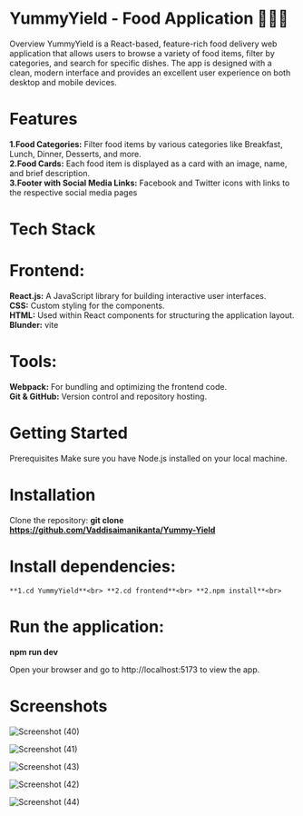 # YummyYield - Food Application 🍔🍕🍣
Overview
YummyYield is a React-based, feature-rich food delivery web application that allows users to browse a variety of food items, filter by categories, and search for specific dishes. The app is designed with a clean, modern interface and provides an excellent user experience on both desktop and mobile devices.

# Features
**1.Food Categories:** Filter food items by various categories like Breakfast, Lunch, Dinner, Desserts, and more.<br>
**2.Food Cards:** Each food item is displayed as a card with an image, name, and brief description.<br>
**3.Footer with Social Media Links:** Facebook and Twitter icons with links to the respective social media pages<br>

# Tech Stack
# Frontend:
**React.js:** A JavaScript library for building interactive user interfaces.<br>
**CSS:** Custom styling for the components.<br>
**HTML:** Used within React components for structuring the application layout.<br>
**Blunder:** vite

# Tools:
**Webpack:** For bundling and optimizing the frontend code.<br>
**Git & GitHub:** Version control and repository hosting.

# Getting Started
Prerequisites
Make sure you have Node.js installed on your local machine.

# Installation
Clone the repository:
**git clone https://github.com/Vaddisaimanikanta/Yummy-Yield**

# Install dependencies:
``
**1.cd YummyYield**<br>
**2.cd frontend**<br>
**2.npm install**<br>
``
# Run the application:
**npm run dev**

Open your browser and go to http://localhost:5173 to view the app.

# Screenshots
![Screenshot (40)](https://github.com/user-attachments/assets/6093f4d5-b655-4804-ae02-3b6460b2170a)

![Screenshot (41)](https://github.com/user-attachments/assets/fe27cf9b-5295-4709-8c97-f2af103e61ea)

![Screenshot (43)](https://github.com/user-attachments/assets/92840e59-0e97-4bd6-93ea-e13cd1cf99a3)

![Screenshot (42)](https://github.com/user-attachments/assets/ad8e567b-fb14-49d2-9a14-dad10df37ec6)

![Screenshot (44)](https://github.com/user-attachments/assets/b95289d8-1cd3-4189-90c1-6563ecd9f2d6)



